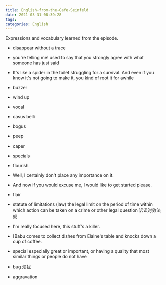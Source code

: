 ```yaml
---
title: English-from-the-Cafe-Seinfeld
date: 2021-03-31 08:39:28
tags:
categories: English
---
```


Expressions and vocabulary learned from the episode.

<!--more-->


- disappear without a trace

- you're telling me! used to say that you strongly agree with what someone has just said
-  It's like a spider in the toilet struggling for a survival. And even if you know it's not going to make it, you kind of root it for awhile
-  buzzer

- wind up

- vocal
- casus belli 
- bogus
-  peep
-  caper
-  specials
-  flourish
-  Well, I certainly don't place any importance on it.
-  And now if you would excuse me, I would like to get started please.
-  flair 
-  statute of limitations (law) the legal limit on the period of time within which action can be taken on a crime or other legal question 诉讼时效法规
-   I'm really focused here, this stuff's a killer.
-   [Babu comes to collect dishes from Elaine's table and knocks down a cup of coffee.
-   special  especially great or important, or having a quality that most similar things or people do not have
-   bug 烦扰
-   aggravation